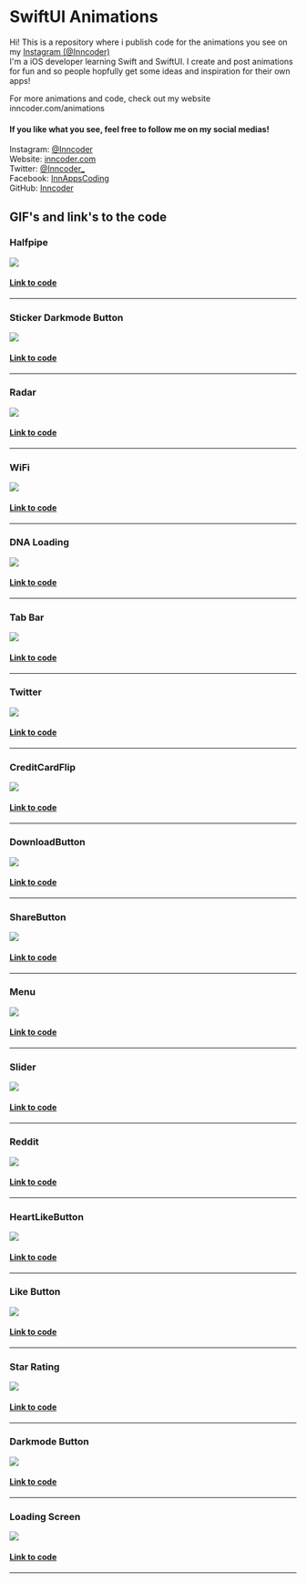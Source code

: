 # SwiftUI Animations

Hi! This is a repository where i publish code for the animations you see on my [Instagram (@Inncoder)](https://www.instagram.com/inncoder/)  
I'm a iOS developer learning Swift and SwiftUI. I create and post animations for fun and so people hopfully get some ideas and inspiration for their own apps!  

For more animations and code, check out my website inncoder.com/animations

#### If you like what you see, feel free to follow me on my social medias!  
Instagram: [@Inncoder](https://www.instagram.com/inncoder/)  
Website: [inncoder.com](https://www.inncoder.com/)  
Twitter: [@Inncoder_](https://twitter.com/Inncoder_)  
Facebook: [InnAppsCoding](https://www.facebook.com/innappscoding-103232011437686)  
GitHub: [Inncoder](https://github.com/Inncoder)  

## GIF's and link's to the code

### Halfpipe
![](Gifs/halfpipe.gif)
#### [Link to code](https://github.com/InnAppsCoding/SwiftUI-Animations/tree/master/Animations/HalfpipeLoading)
---
### Sticker Darkmode Button
![](Gifs/darkmode.gif)
#### [Link to code](https://github.com/InnAppsCoding/SwiftUI-Animations/tree/master/Animations/StickerToggle)
---
### Radar
![](Gifs/Radar.gif)
#### [Link to code](https://github.com/InnAppsCoding/SwiftUI-Animations/tree/master/Animations/Radar)
---
### WiFi
![](Gifs/Wifi.gif)
#### [Link to code](https://github.com/InnAppsCoding/SwiftUI-Animations/tree/master/Animations/Wifi)
---
### DNA Loading
![](Gifs/DNALoading.gif)
#### [Link to code](https://github.com/InnAppsCoding/SwiftUI-Animations/tree/master/Animations/DNALoading)
---
### Tab Bar
![](Gifs/TabBar.gif)
#### [Link to code](https://github.com/InnAppsCoding/SwiftUI-Animations/tree/master/Animations/TabBar)
---
### Twitter
![](Gifs/twitter.gif)
#### [Link to code](https://github.com/InnAppsCoding/SwiftUI-Animations/tree/master/Animations/ShareTwitter)
---
### CreditCardFlip
![](Gifs/CreditCardFlip.gif)
#### [Link to code](https://github.com/InnAppsCoding/SwiftUI-Animations/tree/master/Animations/CreditCardFlip)
---
### DownloadButton
![](Gifs/DownloadButton.gif)
#### [Link to code](https://github.com/InnAppsCoding/SwiftUI-Animations/tree/master/Animations/Download%20Button)
---
### ShareButton
![](Gifs/ShareButton.gif)
#### [Link to code](https://github.com/InnAppsCoding/SwiftUI-Animations/tree/master/Animations/Share%20Button)
---
### Menu
![](Gifs/Menu.gif)
#### [Link to code](https://github.com/InnAppsCoding/SwiftUI-Animations/tree/master/Animations/Menu)
---
### Slider
![](Gifs/Slider.gif)
#### [Link to code](https://github.com/InnAppsCoding/SwiftUI-Animations/tree/master/Animations/Slider)
---
### Reddit
![](Gifs/reddit.gif)
#### [Link to code](https://github.com/InnAppsCoding/SwiftUI-Animations/tree/master/Animations/Reddit)
---
### HeartLikeButton
![](Gifs/HeartButton.gif)
#### [Link to code](https://github.com/InnAppsCoding/SwiftUI-Animations/tree/master/Animations/HeartButton)
---
### Like Button
![](Gifs/LikeButton.gif)
#### [Link to code](https://github.com/InnAppsCoding/SwiftUI-Animations/tree/master/Animations/LikeButton)
---
### Star Rating
![](Gifs/StarRating.gif)
#### [Link to code](https://github.com/InnAppsCoding/SwiftUI-Animations/tree/master/Animations/StarRating)
---
### Darkmode Button
![](Gifs/ToggleButton.gif)
#### [Link to code](https://github.com/InnAppsCoding/SwiftUI-Animations/tree/master/Animations/DarkmodeToggle)
---
### Loading Screen
![](Gifs/LoadingScreen.gif)
#### [Link to code](https://github.com/InnAppsCoding/SwiftUI-Animations/tree/master/Animations/LoadingScreen)
---

